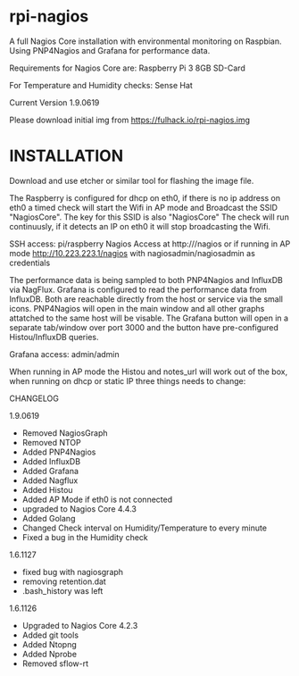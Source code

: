 # rpi-nagios

A full Nagios Core installation with environmental monitoring on Raspbian.
Using PNP4Nagios and Grafana for performance data.

Requirements for Nagios Core are:
Raspberry Pi 3
8GB SD-Card

For Temperature and Humidity checks:
Sense Hat

Current Version 1.9.0619

Please download initial img from https://fulhack.io/rpi-nagios.img


# INSTALLATION

Download and use etcher or similar tool for flashing the image file.

The Raspberry is configured for dhcp on eth0, if there is no ip address on eth0 a timed check will start the Wifi in AP mode and Broadcast the SSID "NagiosCore". The key for this SSID is also "NagiosCore"
The check will run continuusly, if it detects an IP on eth0 it will stop broadcasting the Wifi.

SSH access: pi/raspberry
Nagios Access at http://<dhcp-ip>/nagios or if running in AP mode http://10.223.223.1/nagios with nagiosadmin/nagiosadmin as credentials

The performance data is being sampled to both PNP4Nagios and InfluxDB via NagFlux. Grafana is configured to read the performance data from InfluxDB. Both are reachable directly from the host or service via the small icons. PNP4Nagios will open in the main window and all other graphs attatched to the same host will be visable. The Grafana button will open in a separate tab/window over port 3000 and the button have pre-configured Histou/InfluxDB queries.

Grafana access: admin/admin

When running in AP mode the Histou and notes_url will work out of the box, when running on dhcp or static IP three things needs to change:




CHANGELOG

1.9.0619
- Removed NagiosGraph 
- Removed NTOP
- Added PNP4Nagios
- Added InfluxDB
- Added Grafana
- Added Nagflux
- Added Histou
- Added AP Mode if eth0 is not connected
- upgraded to Nagios Core 4.4.3
- Added Golang
- Changed Check interval on Humidity/Temperature to every minute
- Fixed a bug in the Humidity check


1.6.1127
- fixed bug with nagiosgraph
- removing retention.dat
- .bash_history was left

1.6.1126
- Upgraded to Nagios Core 4.2.3
- Added git tools
- Added Ntopng
- Added Nprobe
- Removed sflow-rt
